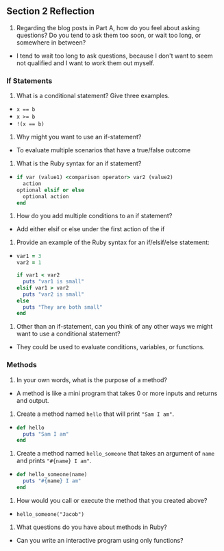 ## Section 2 Reflection

1. Regarding the blog posts in Part A, how do you feel about asking questions? Do you tend to ask them too soon, or wait too long, or somewhere in between?
  * I tend to wait too long to ask questions, because I don't want to seem not qualified and
    I want to work them out myself.

### If Statements

1. What is a conditional statement? Give three examples.
  * `x == b`
  * `x >= b`
  * `!(x == b)`

1. Why might you want to use an if-statement?
  * To evaluate multiple scenarios that have a true/false outcome

1. What is the Ruby syntax for an if statement?
  * ```ruby
    if var (value1) <comparison operator> var2 (value2)
      action
    optional elsif or else
      optional action
    end
    ```

1. How do you add multiple conditions to an if statement?
  * Add either elsif or else under the first action of the if

1. Provide an example of the Ruby syntax for an if/elsif/else statement:
  * ```ruby
    var1 = 3
    var2 = 1

    if var1 < var2
      puts "var1 is small"
    elsif var1 > var2
      puts "var2 is small"
    else
      puts "They are both small"
    end
    ```

1. Other than an if-statement, can you think of any other ways we might want to use a conditional statement?
  * They could be used to evaluate conditions, variables, or functions.

### Methods

1. In your own words, what is the purpose of a method?
  * A method is like a mini program that takes 0 or more inputs and returns and output.

1. Create a method named `hello` that will print `"Sam I am"`.
  * ```ruby
    def hello
      puts "Sam I am"
    end
    ```

1. Create a method named `hello_someone` that takes an argument of `name` and prints `"#{name} I am"`.
  * ```ruby
    def hello_someone(name)
      puts "#{name} I am"
    end
    ```

1. How would you call or execute the method that you created above?
  * `hello_someone("Jacob")`

1. What questions do you have about methods in Ruby?
  * Can you write an interactive program using only functions?
